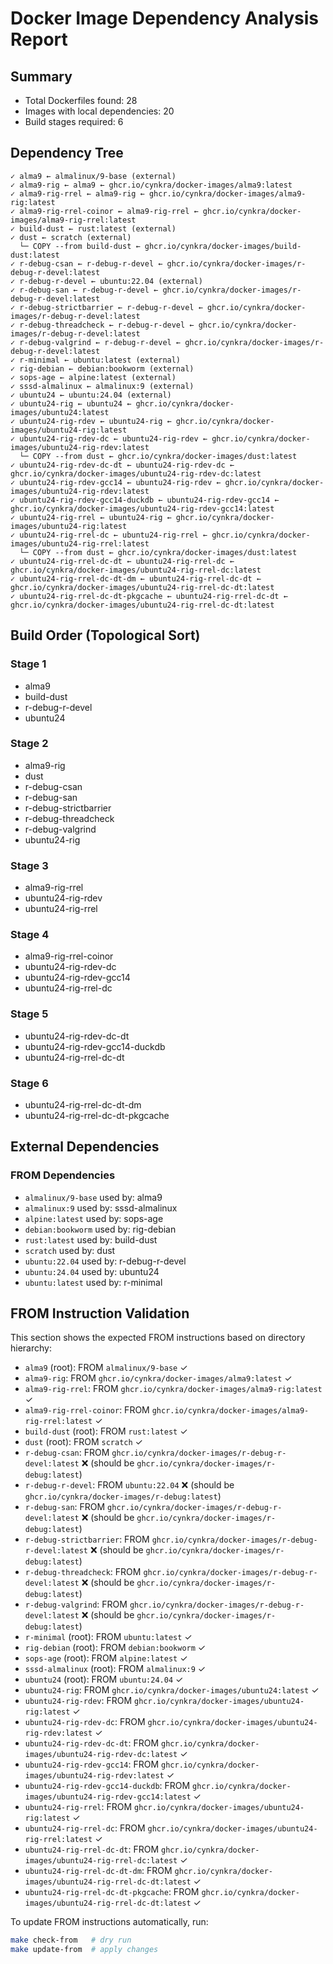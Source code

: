 <!-- Generated by generate_stages.py, do not edit by hand -->
<!-- Run 'make analysis' to regenerate this file -->

# Docker Image Dependency Analysis Report

## Summary

- Total Dockerfiles found: 28
- Images with local dependencies: 20
- Build stages required: 6

## Dependency Tree

```text
✓ alma9 ← almalinux/9-base (external)
✓ alma9-rig ← alma9 ← ghcr.io/cynkra/docker-images/alma9:latest
✓ alma9-rig-rrel ← alma9-rig ← ghcr.io/cynkra/docker-images/alma9-rig:latest
✓ alma9-rig-rrel-coinor ← alma9-rig-rrel ← ghcr.io/cynkra/docker-images/alma9-rig-rrel:latest
✓ build-dust ← rust:latest (external)
✓ dust ← scratch (external)
  └─ COPY --from build-dust ← ghcr.io/cynkra/docker-images/build-dust:latest
✓ r-debug-csan ← r-debug-r-devel ← ghcr.io/cynkra/docker-images/r-debug-r-devel:latest
✓ r-debug-r-devel ← ubuntu:22.04 (external)
✓ r-debug-san ← r-debug-r-devel ← ghcr.io/cynkra/docker-images/r-debug-r-devel:latest
✓ r-debug-strictbarrier ← r-debug-r-devel ← ghcr.io/cynkra/docker-images/r-debug-r-devel:latest
✓ r-debug-threadcheck ← r-debug-r-devel ← ghcr.io/cynkra/docker-images/r-debug-r-devel:latest
✓ r-debug-valgrind ← r-debug-r-devel ← ghcr.io/cynkra/docker-images/r-debug-r-devel:latest
✓ r-minimal ← ubuntu:latest (external)
✓ rig-debian ← debian:bookworm (external)
✓ sops-age ← alpine:latest (external)
✓ sssd-almalinux ← almalinux:9 (external)
✓ ubuntu24 ← ubuntu:24.04 (external)
✓ ubuntu24-rig ← ubuntu24 ← ghcr.io/cynkra/docker-images/ubuntu24:latest
✓ ubuntu24-rig-rdev ← ubuntu24-rig ← ghcr.io/cynkra/docker-images/ubuntu24-rig:latest
✓ ubuntu24-rig-rdev-dc ← ubuntu24-rig-rdev ← ghcr.io/cynkra/docker-images/ubuntu24-rig-rdev:latest
  └─ COPY --from dust ← ghcr.io/cynkra/docker-images/dust:latest
✓ ubuntu24-rig-rdev-dc-dt ← ubuntu24-rig-rdev-dc ← ghcr.io/cynkra/docker-images/ubuntu24-rig-rdev-dc:latest
✓ ubuntu24-rig-rdev-gcc14 ← ubuntu24-rig-rdev ← ghcr.io/cynkra/docker-images/ubuntu24-rig-rdev:latest
✓ ubuntu24-rig-rdev-gcc14-duckdb ← ubuntu24-rig-rdev-gcc14 ← ghcr.io/cynkra/docker-images/ubuntu24-rig-rdev-gcc14:latest
✓ ubuntu24-rig-rrel ← ubuntu24-rig ← ghcr.io/cynkra/docker-images/ubuntu24-rig:latest
✓ ubuntu24-rig-rrel-dc ← ubuntu24-rig-rrel ← ghcr.io/cynkra/docker-images/ubuntu24-rig-rrel:latest
  └─ COPY --from dust ← ghcr.io/cynkra/docker-images/dust:latest
✓ ubuntu24-rig-rrel-dc-dt ← ubuntu24-rig-rrel-dc ← ghcr.io/cynkra/docker-images/ubuntu24-rig-rrel-dc:latest
✓ ubuntu24-rig-rrel-dc-dt-dm ← ubuntu24-rig-rrel-dc-dt ← ghcr.io/cynkra/docker-images/ubuntu24-rig-rrel-dc-dt:latest
✓ ubuntu24-rig-rrel-dc-dt-pkgcache ← ubuntu24-rig-rrel-dc-dt ← ghcr.io/cynkra/docker-images/ubuntu24-rig-rrel-dc-dt:latest
```

## Build Order (Topological Sort)

### Stage 1

- alma9
- build-dust
- r-debug-r-devel
- ubuntu24

### Stage 2

- alma9-rig
- dust
- r-debug-csan
- r-debug-san
- r-debug-strictbarrier
- r-debug-threadcheck
- r-debug-valgrind
- ubuntu24-rig

### Stage 3

- alma9-rig-rrel
- ubuntu24-rig-rdev
- ubuntu24-rig-rrel

### Stage 4

- alma9-rig-rrel-coinor
- ubuntu24-rig-rdev-dc
- ubuntu24-rig-rdev-gcc14
- ubuntu24-rig-rrel-dc

### Stage 5

- ubuntu24-rig-rdev-dc-dt
- ubuntu24-rig-rdev-gcc14-duckdb
- ubuntu24-rig-rrel-dc-dt

### Stage 6

- ubuntu24-rig-rrel-dc-dt-dm
- ubuntu24-rig-rrel-dc-dt-pkgcache


## External Dependencies

### FROM Dependencies

- `almalinux/9-base` used by: alma9
- `almalinux:9` used by: sssd-almalinux
- `alpine:latest` used by: sops-age
- `debian:bookworm` used by: rig-debian
- `rust:latest` used by: build-dust
- `scratch` used by: dust
- `ubuntu:22.04` used by: r-debug-r-devel
- `ubuntu:24.04` used by: ubuntu24
- `ubuntu:latest` used by: r-minimal

## FROM Instruction Validation

This section shows the expected FROM instructions based on directory hierarchy:

- `alma9` (root): FROM `almalinux/9-base` ✓
- `alma9-rig`: FROM `ghcr.io/cynkra/docker-images/alma9:latest` ✓
- `alma9-rig-rrel`: FROM `ghcr.io/cynkra/docker-images/alma9-rig:latest` ✓
- `alma9-rig-rrel-coinor`: FROM `ghcr.io/cynkra/docker-images/alma9-rig-rrel:latest` ✓
- `build-dust` (root): FROM `rust:latest` ✓
- `dust` (root): FROM `scratch` ✓
- `r-debug-csan`: FROM `ghcr.io/cynkra/docker-images/r-debug-r-devel:latest` ❌ (should be `ghcr.io/cynkra/docker-images/r-debug:latest`)
- `r-debug-r-devel`: FROM `ubuntu:22.04` ❌ (should be `ghcr.io/cynkra/docker-images/r-debug:latest`)
- `r-debug-san`: FROM `ghcr.io/cynkra/docker-images/r-debug-r-devel:latest` ❌ (should be `ghcr.io/cynkra/docker-images/r-debug:latest`)
- `r-debug-strictbarrier`: FROM `ghcr.io/cynkra/docker-images/r-debug-r-devel:latest` ❌ (should be `ghcr.io/cynkra/docker-images/r-debug:latest`)
- `r-debug-threadcheck`: FROM `ghcr.io/cynkra/docker-images/r-debug-r-devel:latest` ❌ (should be `ghcr.io/cynkra/docker-images/r-debug:latest`)
- `r-debug-valgrind`: FROM `ghcr.io/cynkra/docker-images/r-debug-r-devel:latest` ❌ (should be `ghcr.io/cynkra/docker-images/r-debug:latest`)
- `r-minimal` (root): FROM `ubuntu:latest` ✓
- `rig-debian` (root): FROM `debian:bookworm` ✓
- `sops-age` (root): FROM `alpine:latest` ✓
- `sssd-almalinux` (root): FROM `almalinux:9` ✓
- `ubuntu24` (root): FROM `ubuntu:24.04` ✓
- `ubuntu24-rig`: FROM `ghcr.io/cynkra/docker-images/ubuntu24:latest` ✓
- `ubuntu24-rig-rdev`: FROM `ghcr.io/cynkra/docker-images/ubuntu24-rig:latest` ✓
- `ubuntu24-rig-rdev-dc`: FROM `ghcr.io/cynkra/docker-images/ubuntu24-rig-rdev:latest` ✓
- `ubuntu24-rig-rdev-dc-dt`: FROM `ghcr.io/cynkra/docker-images/ubuntu24-rig-rdev-dc:latest` ✓
- `ubuntu24-rig-rdev-gcc14`: FROM `ghcr.io/cynkra/docker-images/ubuntu24-rig-rdev:latest` ✓
- `ubuntu24-rig-rdev-gcc14-duckdb`: FROM `ghcr.io/cynkra/docker-images/ubuntu24-rig-rdev-gcc14:latest` ✓
- `ubuntu24-rig-rrel`: FROM `ghcr.io/cynkra/docker-images/ubuntu24-rig:latest` ✓
- `ubuntu24-rig-rrel-dc`: FROM `ghcr.io/cynkra/docker-images/ubuntu24-rig-rrel:latest` ✓
- `ubuntu24-rig-rrel-dc-dt`: FROM `ghcr.io/cynkra/docker-images/ubuntu24-rig-rrel-dc:latest` ✓
- `ubuntu24-rig-rrel-dc-dt-dm`: FROM `ghcr.io/cynkra/docker-images/ubuntu24-rig-rrel-dc-dt:latest` ✓
- `ubuntu24-rig-rrel-dc-dt-pkgcache`: FROM `ghcr.io/cynkra/docker-images/ubuntu24-rig-rrel-dc-dt:latest` ✓

To update FROM instructions automatically, run:
```bash
make check-from   # dry run
make update-from  # apply changes
```

